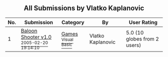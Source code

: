 ﻿<div align="center">

## All Submissions by Vlatko Kaplanovic

</div>

No.  | Submission | Category | By   | User Rating
---- | ---------- | -------- | ---- | -----------
1 | [Baloon Shooter v1\.0<br /><sup>2005-02-20 19:14:10</sup>](https://github.com/Planet-Source-Code/vlatko-kaplanovic-baloon-shooter-v1-0__1-62209) | [Games<br /><sup>Visual Basic</sup>](../ByCategory/games__1-38.md) | Vlatko Kaplanovic | 5.0 (10 globes from 2 users)
